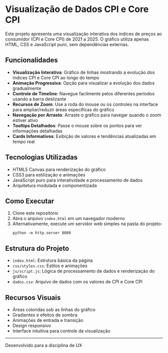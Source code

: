 # Visualização de Dados CPI e Core CPI

Este projeto apresenta uma visualização interativa dos índices de preços ao consumidor (CPI e Core CPI) de 2021 a 2025. O gráfico utiliza apenas HTML, CSS e JavaScript puro, sem dependências externas.

## Funcionalidades

- **Visualização Interativa**: Gráfico de linhas mostrando a evolução dos índices CPI e Core CPI ao longo do tempo
- **Animação Progressiva**: Opção para visualizar a evolução dos dados gradualmente
- **Controle de Timeline**: Navegue facilmente pelos diferentes períodos usando a barra deslizante
- **Recursos de Zoom**: Use a roda do mouse ou os controles na interface para ampliar/reduzir áreas específicas do gráfico
- **Navegação por Arrasto**: Arraste o gráfico para navegar quando o zoom estiver ativo
- **Tooltips Detalhados**: Passe o mouse sobre os pontos para ver informações detalhadas
- **Cards Informativos**: Exibição de valores e tendências atualizadas em tempo real

## Tecnologias Utilizadas

- HTML5 Canvas para renderização do gráfico
- CSS3 para estilização e animações
- JavaScript puro para interatividade e processamento de dados
- Arquitetura modulada e componentizada

## Como Executar

1. Clone este repositório
2. Abra o arquivo `index.html` em um navegador moderno
3. Alternativamente, execute um servidor web simples na pasta do projeto:
   ```
   python -m http.server 8080
   ```

## Estrutura do Projeto

- `index.html`: Estrutura básica da página
- `css/styles.css`: Estilos e animações
- `js/script.js`: Lógica de processamento de dados e renderização do gráfico
- `dados.csv`: Arquivo de dados com os valores de CPI e Core CPI

## Recursos Visuais

- Áreas coloridas sob as linhas do gráfico
- Gradientes e efeitos de sombra
- Animações de entrada e transição
- Design responsivo
- Interface intuitiva para controle da visualização

---

Desenvolvido para a disciplina de UX 